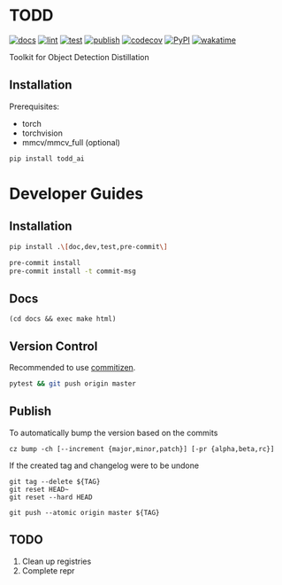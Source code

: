 # TODD

[![docs](https://readthedocs.org/projects/toddai/badge/?version=latest)](https://toddai.readthedocs.io/en/latest/?badge=latest)
[![lint](https://github.com/LutingWang/todd/actions/workflows/lint.yaml/badge.svg)](https://github.com/LutingWang/todd/actions/workflows/lint.yaml)
[![test](https://github.com/LutingWang/todd/actions/workflows/test.yaml/badge.svg)](https://github.com/LutingWang/todd/actions/workflows/test.yaml)
[![publish](https://github.com/LutingWang/todd/actions/workflows/publish.yaml/badge.svg)](https://github.com/LutingWang/todd/actions/workflows/publish.yaml)
[![codecov](https://codecov.io/gh/LutingWang/todd/branch/master/graph/badge.svg?token=BHDPCKVM1T)](https://codecov.io/gh/LutingWang/todd)
[![PyPI](https://img.shields.io/pypi/v/todd_ai)](https://pypi.org/project/todd-ai/)
[![wakatime](https://wakatime.com/badge/github/LutingWang/todd.svg)](https://wakatime.com/badge/github/LutingWang/todd)

Toolkit for Object Detection Distillation

## Installation

Prerequisites:
- torch
- torchvision
- mmcv/mmcv_full (optional)

```shell
pip install todd_ai
```

# Developer Guides

## Installation

```bash
pip install .\[doc,dev,test,pre-commit\]
```

```bash
pre-commit install
pre-commit install -t commit-msg
```

## Docs

```shell
(cd docs && exec make html)
```

## Version Control

Recommended to use [commitizen](https://github.com/commitizen-tools/commitizen).

```bash
pytest && git push origin master
```

## Publish

To automatically bump the version based on the commits

```shell
cz bump -ch [--increment {major,minor,patch}] [-pr {alpha,beta,rc}]
```

If the created tag and changelog were to be undone

```shell
git tag --delete ${TAG}
git reset HEAD~
git reset --hard HEAD
```

```shell
git push --atomic origin master ${TAG}
```

## TODO

1. Clean up registries
2. Complete repr
